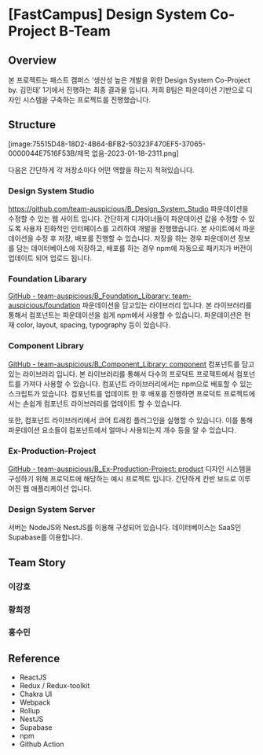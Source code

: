 # [FastCampus] Design System Co-Project B-Team
## Overview
본 프로젝트는 패스트 캠퍼스 ‘생산성 높은 개발을 위한 Design System Co-Project by. 김민태’ 1기에서 진행하는 최종 결과물 입니다. 저희 B팀은 파운데이션 기반으로 디자인 시스템을 구축하는 프로젝트를 진행했습니다.

## Structure

[image:75515D48-18D2-4B64-BFB2-50323F470EF5-37065-0000044E7516F53B/제목 없음-2023-01-18-2311.png]

다음은 간단하게 각 저장소마다 어떤 역할을 하는지 적혀있습니다.

### Design System Studio
https://github.com/team-auspicious/B_Design_System_Studio
파운데이션을 수정할 수 있는 웹 사이트 입니다. 간단하게 디자이너들이 파운데이션 값을 수정할 수 있도록 사용자 친화적인 인터페이스를 고려하여 개발을 진행했습니다. 본 사이트에서 파운데이션을 수정 후 저장, 배포를 진행할 수 있습니다. 저장을 하는 경우 파운데이션 정보를 담는 데이터베이스에 저장하고, 배포를 하는 경우 npm에 자동으로 패키지가 버전이 업데이트 되어 업로드 됩니다.

### Foundation Libarary
[GitHub - team-auspicious/B_Foundation_Libarary: team-auspicious/foundation](https://github.com/team-auspicious/B_Foundation_Libarary)
파운데이션을 담고있는 라이브러리 입니다. 본 라이브러리를 통해서 컴포넌트는 파운데이션을 쉽게 npm에서 사용할 수 있습니다. 파운데이션은 현재 color, layout, spacing, typography 등이 있습니다.

### Component Library
[GitHub - team-auspicious/B_Component_Library: component](https://github.com/team-auspicious/B_Component_Library)
컴포넌트를 담고있는 라이브러리 입니다. 본 라이브러리를 통해서 다수의 프로덕트 프로젝트에서 컴포넌트를 가져다 사용할 수 있습니다. 컴포넌트 라이브러리에서는 npm으로 배포할 수 있는 스크립트가 있습니다. 컴포넌트를 업데이트 한 후 배포를 진행하면 프로덕트 프로젝트에서는 손쉽게 컴포넌트 라이브러리를 업데이트 할 수 있습니다.

또한, 컴포넌트 라이브러리에서 코어 트래킹 플러그인을 실행할 수 있습니다. 이를 통해 파운데이션 요소들이 컴포넌트에서 얼마나 사용되는지 개수 등을 알 수 있습니다.

### Ex-Production-Project
[GitHub - team-auspicious/B_Ex-Production-Project: product](https://github.com/team-auspicious/B_Ex-Production-Project)
디자인 시스템을 구성하기 위해 프로덕트에 해당하는 예시 프로젝트 입니다. 간단하게 칸반 보드로 이루어진 웹 애플리케이션 입니다. 

### Design System Server
서버는 NodeJS와 NestJS를 이용해 구성되어 있습니다.  데이터베이스는 SaaS인 Supabase를 이용합니다.

## Team Story

### 이강호
### 황희정
### 홍수민

## Reference
* ReactJS
* Redux / Redux-toolkit
* Chakra UI
* Webpack
* Rollup
* NestJS
* Supabase
* npm
* Github Action
